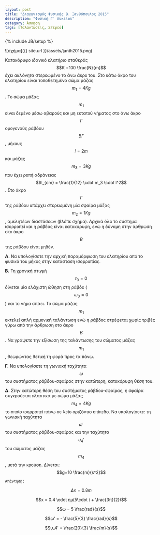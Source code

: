 ```yaml
---
layout: post
title: "Διαγωνισμός Φυσικής Β. Ξανθόπουλος 2015"
description: "Φυσική Γ' Λυκείου"
category: Άσκηση
tags: [Ταλαντώσεις, Στερεό]
---
```

{% include JB/setup %}


![σχήμα]({{ site.url }}/assets/janth2015.png) 

Κατακόρυφο ιδανικό ελατήριο σταθεράς $$Κ =100 \frac{Ν}{m}$$ έχει ακλόνητα στερεωμένο το άνω άκρο του. Στο κάτω άκρο
του ελατηρίου είναι τοποθετημένο σώμα μάζας $$m_1 =4 Kg$$. Το σώμα μάζας $$m_1$$ είναι δεμένο μέσω αβαρούς και
μη εκτατού νήματος στο άνω άκρο $$Γ$$ ομογενούς ράβδου $$ΒΓ$$, μήκους $$l=2 m$$ και μάζας $$m_3 =3 Kg$$ που έχει ροπή
αδράνειας $$I_{cm} = \frac{1}{12} \cdot m_3 \cdot l^2$$. Στο άκρο $$Γ$$ της ράβδου υπάρχει στερεωμένη μία σφαίρα μάζας 
$$m_2 =1 Kg$$, αμελητέων διαστάσεων (βλέπε σχήμα). Αρχικά όλο το σύστημα ισορροπεί και η ράβδος είναι κατακόρυφη, ενώ η δύναμη
στην άρθρωση στο άκρο $$Β$$ της ράβδου είναι μηδέν.

**Α.** Να υπολογίσετε την αρχική παραμόρφωση του ελατηρίου από το φυσικό του μήκος στην κατάσταση ισορροπίας.

**Β.** Τη χρονική στιγμή $$t_0 =0$$ δίνεται μία ελάχιστη ώθηση στη ράβδο ($$ω_0 \approx 0$$) και το νήμα σπάει. Το σώμα μάζας
$$m_1$$ εκτελεί απλή αρμονική ταλάντωση ενώ η ράβδος στρέφεται χωρίς τριβές γύρω από την άρθρωση στο άκρο $$Β$$.
Να γράψετε την εξίσωση της ταλάντωσης του σώματος μάζας $$m_1$$, θεωρώντας θετική τη φορά προς τα πάνω.

**Γ.** Να υπολογίσετε τη γωνιακή ταχύτητα $$ω$$ του συστήματος ράβδου-σφαίρας στην κατώτερη, κατακόρυφη θέση του.

**Δ.** Στην κατώτερη θέση του συστήματος ράβδου-σφαίρας, η σφαίρα συγκρούεται ελαστικά με σώμα μάζας $$m_4 =4 Kg$$ το οποίο ισορροπεί πάνω σε λείο οριζόντιο επίπεδο.
Να υπολογίσετε: τη γωνιακή ταχύτητα $$ω'$$ του συστήματος ράβδου-σφαίρας και την ταχύτητα $$υ_4'$$ του σώματος μάζας $$m_4$$ , μετά την κρούση.
Δίνεται: $$g=10 \frac{m}{s^2}$$

`Απάντηση:`

$$Δx = 0.8m$$

$$x = 0.4 \cdot ημ(5\cdot t + \frac{3π}{2})$$

$$ω = 5 \frac{rad}{s}$$

$$ω' = - \frac{5}{3} \frac{rad}{s}$$

$$υ_4' = \frac{20}{3} \frac{m}{s}$$
